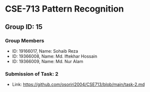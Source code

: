 # CSE-713 Pattern Recognition
## Group ID: 15
### Group Members
- ID: 19166017, Name: Sohaib Reza
- ID: 19366008, Name: Md. Iftekhar Hossain
- ID: 19366009, Name: Md. Nur Alam

### Submission of Task: 2
- Link: https://github.com/osoriri2004/CSE713/blob/main/task-2.md